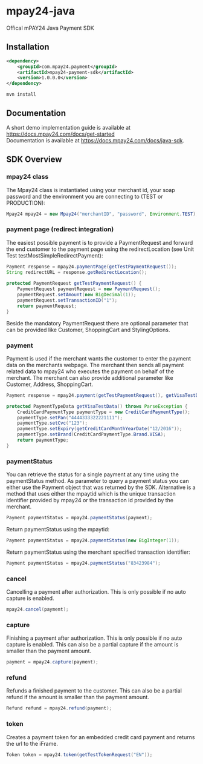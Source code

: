 # mpay24-java
Offical mPAY24 Java Payment SDK

## Installation
```xml
<dependency>
    <groupId>com.mpay24.payment</groupId>
    <artifactId>mpay24-payment-sdk</artifactId>
    <version>1.0.0.0</version>
</dependency>
```

`mvn install`

## Documentation

A short demo implementation guide is available at https://docs.mpay24.com/docs/get-started</br>
Documentation is available at https://docs.mpay24.com/docs/java-sdk.

## SDK Overview
### mpay24 class
The Mpay24 class is instantiated using your merchant id, your soap password and the environment you are connecting to (TEST or PRODUCTION):
```java
Mpay24 mpay24 = new Mpay24("merchantID", "password", Environment.TEST);
```

### payment page (redirect integration)
The easiest possible payment is to provide a PaymentRequest and forward the end customer to the payment page using the redirectLocation (see Unit Test testMostSimpleRedirectPayment):

```java
Payment response = mpay24.paymentPage(getTestPaymentRequest());
String redirectURL = response.getRedirectLocation();
  
protected PaymentRequest getTestPaymentRequest() {
	PaymentRequest paymentRequest = new PaymentRequest();
	paymentRequest.setAmount(new BigDecimal(1));
	paymentRequest.setTransactionID("1");
	return paymentRequest;
}
```
Beside the mandatory PaymentRequest there are optional parameter that can be provided like Customer, ShoppingCart and StylingOptions.

### payment
Payment is used if the merchant wants the customer to enter the payment data on the merchants webpage. The merchant then sends all payment related data to mpay24 who executes the payment on behalf of the merchant. The merchant can also provide additional parameter like Customer, Address, ShoppingCart.

```java
Payment response = mpay24.payment(getTestPaymentRequest(), getVisaTestData());

protected PaymentTypeData getVisaTestData() throws ParseException {
	CreditCardPaymentType paymentType = new CreditCardPaymentType();
	paymentType.setPan("4444333322221111");
	paymentType.setCvc("123");
	paymentType.setExpiry(getCreditCardMonthYearDate("12/2016"));
	paymentType.setBrand(CreditCardPaymentType.Brand.VISA);
	return paymentType;
}
```

### paymentStatus 
You can retrieve the status for a single payment at any time using the paymentStatus method. As parameter to query a payment status you can either use the Payment object that was returned by the SDK.
Alternative is a method that uses either the mpaytid which is the unique transaction identifier provided by mpay24 or the transaction id provided by the merchant.

```java
Payment paymentStatus = mpay24.paymentStatus(payment);
```

Return paymentStatus using the mpaytid:
```java
Payment paymentStatus = mpay24.paymentStatus(new BigInteger(1));
```

Return paymentStatus using the merchant specified transaction identifier:
```java
Payment paymentStatus = mpay24.paymentStatus("83423984");
```

### cancel 
Cancelling a payment after authorization. This is only possible if no auto capture is enabled.

```java
mpay24.cancel(payment);
```

### capture 
Finishing a payment after authorization. This is only possible if no auto capture is enabled. This can also be a partial capture if the amount is smaller than the payment amount.

```java
payment = mpay24.capture(payment);
```

### refund 
Refunds a finished payment to the customer. This can also be a partial refund if the amount is smaller than the payment amount.

```java
Refund refund = mpay24.refund(payment);
```

### token 
Creates a payment token for an embedded credit card payment and returns the url to the iFrame.

```java
Token token = mpay24.token(getTestTokenRequest("EN"));
```
